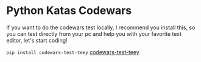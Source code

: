 # Python Katas Codewars

If you want to do the codewars test locally, I recommend you install this, so you can test directly from your pc and help you with your favorite text editor, let's start coding!

`pip install codewars-test-teey`
[codewars-test-teey](https://pypi.org/project/codewars-test-teey/)